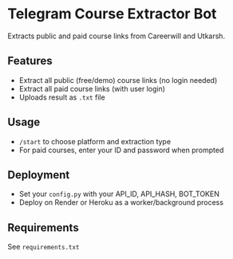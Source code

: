 # Telegram Course Extractor Bot

Extracts public and paid course links from Careerwill and Utkarsh.

## Features

- Extract all public (free/demo) course links (no login needed)
- Extract all paid course links (with user login)
- Uploads result as `.txt` file

## Usage

- `/start` to choose platform and extraction type
- For paid courses, enter your ID and password when prompted

## Deployment

- Set your `config.py` with your API_ID, API_HASH, BOT_TOKEN
- Deploy on Render or Heroku as a worker/background process

## Requirements

See `requirements.txt`
